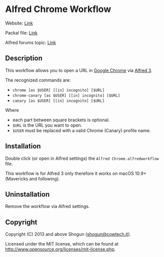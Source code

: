 # Alfred Chrome Workflow

Website: [Link](https://sw.cowtech.it/alfred-chrome)

Packal file: [Link](http://www.packal.org/workflow/alfred-chrome)

Alfred forums topic: [Link](http://www.alfredforum.com/topic/9473-alfred-chrome-open-url-in-google-chrome-also-with-specific-profile)

## Description

This workflow allows you to open a URL in [Google Chrome](https://www.google.com/chrome/) via [Alfred 3](https://www.alfredapp.com/).

The recognized commands are:

* `chrome [as $USER] [[in] incognito] [$URL]`
* `chrome-canary [as $USER] [[in] incognito] [$URL]`
* `canary [as $USER] [[in] incognito] [$URL]`

Where

* each part between square brackets is optional.
* `$URL` is the URL you want to open.
* `$USER` must be replaced with a valid Chrome (Canary) profile name.

## Installation

Double click (or open in Alfred settings) the `Alfred Chrome.alfredworkflow` file.

This workflow is for Alfred 3 only therefore it works on macOS 10.9+ (Mavericks and following).

## Uninstallation

Remove the workflow via Alfred settings. 

## Copyright

Copyright (C) 2013 and above Shogun (shogun@cowtech.it).

Licensed under the MIT license, which can be found at http://www.opensource.org/licenses/mit-license.php.
